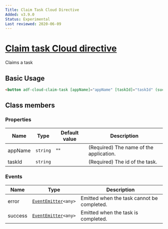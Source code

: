 ```yaml
---
Title: Claim Task Cloud Directive
Added: v3.9.0
Status: Experimental
Last reviewed: 2020-06-09
---
```


# [Claim task Cloud directive](../../../lib/process-services-cloud/src/lib/task/directives/claim-task-cloud.directive.ts "Defined in claim-task-cloud.directive.ts")

Claims a task

## Basic Usage

```html
<button adf-cloud-claim-task [appName]="appName" [taskId]="taskId" (success)="onTaskClaimed()">Claim</button>
```

## Class members

### Properties

| Name    | Type     | Default value | Description                             |
| ------- | -------- | ------------- | --------------------------------------- |
| appName | `string` | ""            | (Required) The name of the application. |
| taskId  | `string` |               | (Required) The id of the task.          |

### Events

| Name    | Type                                                              | Description                                |
| ------- | ----------------------------------------------------------------- | ------------------------------------------ |
| error   | [`EventEmitter`](https://angular.io/api/core/EventEmitter)`<any>` | Emitted when the task cannot be completed. |
| success | [`EventEmitter`](https://angular.io/api/core/EventEmitter)`<any>` | Emitted when the task is completed.        |
